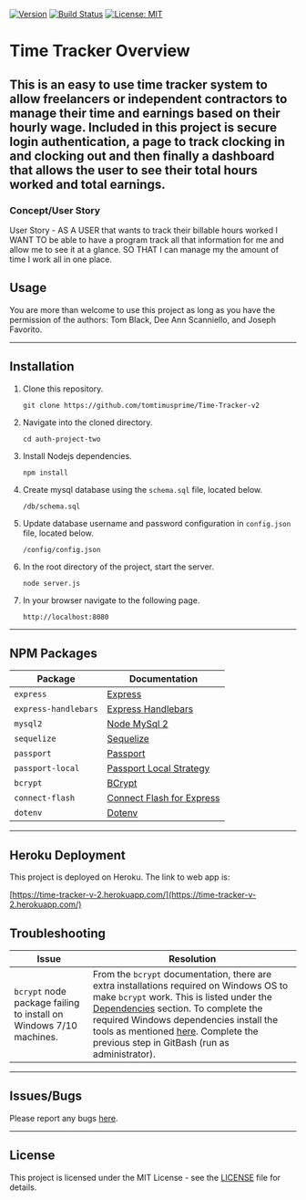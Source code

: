[![Version](https://img.shields.io/badge/version-2.0.0-blue.svg)](CHANGELOG.md)
[![Build Status](https://travis-ci.com/sdanyalk/auth-project-two.svg?branch=master)](https://travis-ci.com/sdanyalk/auth-project-two)
[![License: MIT](https://img.shields.io/badge/License-MIT-yellow.svg)](license)

# Time Tracker Overview
This is an easy to use time tracker system to allow freelancers or independent contractors to manage their time and  earnings based on their hourly wage. Included in this project is secure login authentication, a page to track clocking in and clocking out and then finally a dashboard that allows the user to see their total hours worked and total earnings. 
---

### Concept/User Story
User Story - 
AS A USER that wants to track their billable hours worked
I WANT TO be able to have a program track all that information for me and allow me to see it at a glance.
SO THAT I can manage my the amount of time I work all in one place.

## Usage

You are more than welcome to use this project as long as you have the permission of the authors: Tom Black, Dee Ann Scanniello, and Joseph Favorito.

---

## Installation

1. Clone this repository.
    ```
    git clone https://github.com/tomtimusprime/Time-Tracker-v2
    ```
1. Navigate into the cloned directory.
    ```
    cd auth-project-two
    ```
1. Install Nodejs dependencies.
    ```
    npm install
    ```
1. Create mysql database using the `schema.sql` file, located below.
    ```
    /db/schema.sql
    ```
1. Update database username and password configuration in `config.json` file, located below.
    ```
    /config/config.json
    ```
1. In the root directory of the project, start the server.
    ```
    node server.js
    ```
1. In your browser navigate to the following page.
    ```
    http://localhost:8080
    ```
---

## NPM Packages

| Package | Documentation |
| ----------- | ----------- |
| `express` | [Express](https://www.npmjs.com/package/express) |
| `express-handlebars` | [Express Handlebars](https://www.npmjs.com/package/express-handlebars) |
| `mysql2` | [Node MySql 2](https://www.npmjs.com/package/mysql2) |
| `sequelize` | [Sequelize](https://www.npmjs.com/package/sequelize) |
| `passport` | [Passport](https://www.npmjs.com/package/passport) |
| `passport-local` | [Passport Local Strategy](https://www.npmjs.com/package/passport-local) |
| `bcrypt` | [BCrypt](https://www.npmjs.com/package/bcrypt) |
| `connect-flash` | [Connect Flash for Express](https://www.npmjs.com/package/connect-flash) |
| `dotenv` | [Dotenv](https://www.npmjs.com/package/dotenv) |

---

## Heroku Deployment

This project is deployed on Heroku. The link to web app is:

[https://time-tracker-v-2.herokuapp.com/](https://time-tracker-v-2.herokuapp.com/)


## Troubleshooting

| Issue | Resolution
| ----------- | ----------- |
| `bcrypt` node package failing to install on Windows 7/10 machines. | From the `bcrypt` documentation, there are extra installations required on Windows OS to make `bcrypt` work. This is listed under the [Dependencies](https://www.npmjs.com/package/bcrypt#dependencies) section. To complete the required Windows dependencies install the tools as mentioned [here](https://github.com/kelektiv/node.bcrypt.js/wiki/Installation-Instructions#microsoft-windows). Complete the previous step in GitBash (run as administrator).|

---

## Issues/Bugs

Please report any bugs [here](hhttps://github.com/tomtimusprime/Time-Tracker-v2/issues).

---

## License

This project is licensed under the MIT License - see the [LICENSE](LICENSE) file for details.
